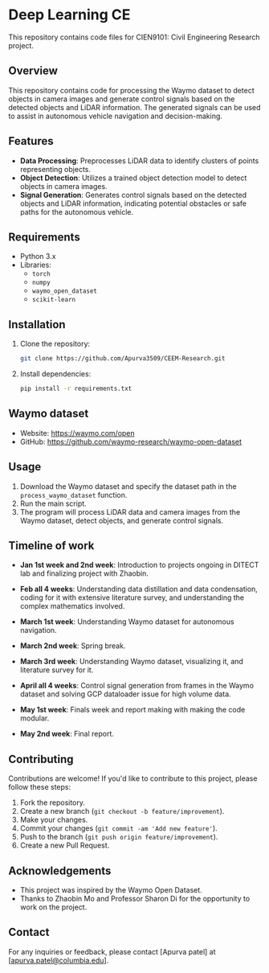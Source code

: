 # Deep Learning CE

This repository contains code files for CIEN9101: Civil Engineering Research project.

## Overview

This repository contains code for processing the Waymo dataset to detect objects in camera images and generate control signals based on the detected objects and LiDAR information. The generated signals can be used to assist in autonomous vehicle navigation and decision-making.

## Features

- **Data Processing**: Preprocesses LiDAR data to identify clusters of points representing objects.
- **Object Detection**: Utilizes a trained object detection model to detect objects in camera images.
- **Signal Generation**: Generates control signals based on the detected objects and LiDAR information, indicating potential obstacles or safe paths for the autonomous vehicle.

## Requirements

- Python 3.x
- Libraries:
  - `torch`
  - `numpy`
  - `waymo_open_dataset`
  - `scikit-learn`

## Installation

1. Clone the repository:

    ```bash
    git clone https://github.com/Apurva3509/CEEM-Research.git
    ```

2. Install dependencies:

    ```bash
    pip install -r requirements.txt
    ```

## Waymo dataset
- Website: https://waymo.com/open
- GitHub: https://github.com/waymo-research/waymo-open-dataset


## Usage

1. Download the Waymo dataset and specify the dataset path in the `process_waymo_dataset` function.
2. Run the main script.
3. The program will process LiDAR data and camera images from the Waymo dataset, detect objects, and generate control signals.


## Timeline of work

- **Jan 1st week and 2nd week**: Introduction to projects ongoing in DITECT lab and finalizing project with Zhaobin.

- **Feb all 4 weeks**: Understanding data distillation and data condensation, coding for it with extensive literature survey, and understanding the complex mathematics involved.

- **March 1st week**: Understanding Waymo dataset for autonomous navigation.

- **March 2nd week**: Spring break.

- **March 3rd week**: Understanding Waymo dataset, visualizing it, and literature survey for it.

- **April all 4 weeks**: Control signal generation from frames in the Waymo dataset and solving GCP dataloader issue for high volume data.

- **May 1st week**: Finals week and report making with making the code modular.

- **May 2nd week**: Final report.



## Contributing

Contributions are welcome! If you'd like to contribute to this project, please follow these steps:

1. Fork the repository.
2. Create a new branch (`git checkout -b feature/improvement`).
3. Make your changes.
4. Commit your changes (`git commit -am 'Add new feature'`).
5. Push to the branch (`git push origin feature/improvement`).
6. Create a new Pull Request.


## Acknowledgements

- This project was inspired by the Waymo Open Dataset.
- Thanks to Zhaobin Mo and Professor Sharon Di for the opportunity to work on the project.

## Contact

For any inquiries or feedback, please contact [Apurva patel] at [apurva.patel@columbia.edu].

